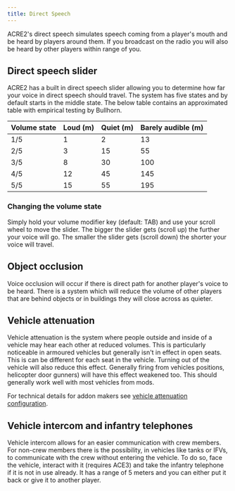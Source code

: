 ```yaml
---
title: Direct Speech
---
```


ACRE2's direct speech simulates speech coming from a player's mouth and be heard by players around them. If you broadcast on the radio you will also be heard by other players within range of you.

## Direct speech slider

ACRE2 has a built in direct speech slider allowing you to determine how far your voice in direct speech should travel. The system has five states and by default starts in the middle state. The below table contains an approximated table with empirical testing by Bullhorn.

| Volume state | Loud (m)| Quiet (m)| Barely audible (m)|
| -------- | -------- | -------- | -------- |
| 1/5 | 1 | 2 | 13 |
| 2/5 | 3 | 15 | 55 |
| 3/5 | 8 | 30 | 100 |
| 4/5 | 12 | 45 | 145 |
| 5/5 | 15 | 55 | 195 |

### Changing the volume state

Simply hold your volume modifier key (default: TAB) and use your scroll wheel to move the slider. The bigger the slider gets (scroll up) the further your voice will go. The smaller the slider gets (scroll down) the shorter your voice will travel.

## Object occlusion

Voice occlusion will occur if there is direct path for another player's voice to be heard. There is a system which will reduce the volume of other players that are behind objects or in buildings they will close across as quieter.

## Vehicle attenuation

Vehicle attenuation is the system where people outside and inside of a vehicle may hear each other at reduced volumes. This is particularly noticeable in armoured vehicles but generally isn't in effect in open seats. This is can be different for each seat in the vehicle. Turning out of the vehicle will also reduce this effect. Generally firing from vehicles positions, helicopter door gunners) will have this effect weakened too. This should generally work well with most vehicles from mods.

For technical details for addon makers see [vehicle attenuation configuration](api_vehicle-attenuation).

## Vehicle intercom and infantry telephones

Vehicle intercom allows for an easier communication with crew members. For non-crew members there is the possibility, in vehicles like tanks or IFVs, to communicate with the crew without entering the vehicle. To do so, face the vehicle, interact with it (requires ACE3) and take the infantry telephone if it is not in use already. It has a range of 5 meters and you can either put it back or give it to another player.
